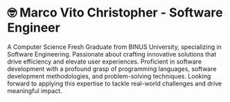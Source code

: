 # 🤓 Marco Vito Christopher - Software Engineer
A Computer Science Fresh Graduate from BINUS University, specializing in Software Engineering. Passionate about crafting innovative solutions that drive efficiency and elevate user experiences. Proficient in software development with a profound grasp of programming languages, software development methodologies, and problem-solving techniques. Looking forward to applying this expertise to tackle real-world challenges and drive meaningful impact.
